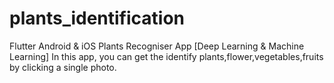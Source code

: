 # plants_identification
Flutter Android & iOS Plants Recogniser App [Deep Learning & Machine Learning]
In this app, you can get the identify plants,flower,vegetables,fruits by clicking a single photo. 
